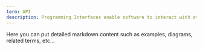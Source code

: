 ```yaml
---
term: API
description: Programming Interfaces enable software to interact with other software through exposed functionality.
---
```


Here you can put detailed markdown content such as examples, diagrams, related terms, etc... 